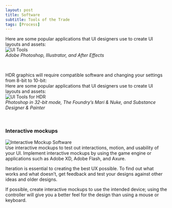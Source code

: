 ```yaml
---
layout: post
title: Software
subtitle: Tools of the Trade
tags: [Process]
---
```


Here are some popular applications that UI designers use to create UI layouts and assets:  
![UI Tools](/privatebebomalaka/img/Software_Adobe.png)  
_Adobe Photoshop, Illustrator, and After Effects_

<br>

HDR graphics will require compatible software and changing your settings from 8-bit to 10-bit:  
Here are some popular applications that UI designers use to create UI layouts and assets:  
![UI Tools for HDR](/privatebebomalaka/img/Software_HDR.png)  
_Photoshop in 32-bit mode, The Foundry’s Mari & Nuke, and Substance Designer & Painter_

<br>

### Interactive mockups

![Interactive Mockup Software](/privatebebomalaka/img/Software_Interactive.png)  
Use interactive mockups to test out interactions, motion, and usability of your UI. Implement interactive mockups by using the game engine or applications such as Adobe XD, Adobe Flash, and Axure.

Iteration is essential to creating the best UX possible. To find out what works and what doesn’t, get feedback and test your designs against other ideas and older designs.

If possible, create interactive mockups to use the intended device; using the controller will give you a better feel for the design than using a mouse or keyboard.

<br>